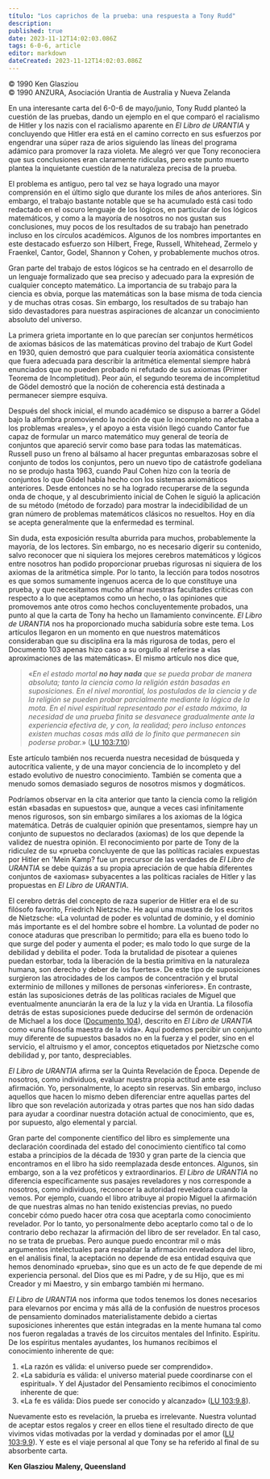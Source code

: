 ```yaml
---
título: "Los caprichos de la prueba: una respuesta a Tony Rudd"
description: 
published: true
date: 2023-11-12T14:02:03.086Z
tags: 6-0-6, article
editor: markdown
dateCreated: 2023-11-12T14:02:03.086Z
---
```


<p class="v-card v-sheet theme--light grey lighten-3 px-2 py-1">© 1990 Ken Glasziou<br>© 1990 ANZURA, Asociación Urantia de Australia y Nueva Zelanda</p>



En una interesante carta del 6-0-6 de mayo/junio, Tony Rudd planteó la cuestión de las pruebas, dando un ejemplo en el que comparó el racialismo de Hitler y los nazis con el racialismo aparente en _El Libro de URANTIA_ y concluyendo que Hitler era está en el camino correcto en sus esfuerzos por engendrar una súper raza de arios siguiendo las líneas del programa adámico para promover la raza violeta. Me alegró ver que Tony reconociera que sus conclusiones eran claramente ridículas, pero este punto muerto plantea la inquietante cuestión de la naturaleza precisa de la prueba.

El problema es antiguo, pero tal vez se haya logrado una mayor comprensión en el último siglo que durante los miles de años anteriores. Sin embargo, el trabajo bastante notable que se ha acumulado está casi todo redactado en el oscuro lenguaje de los lógicos, en particular de los lógicos matemáticos, y como a la mayoría de nosotros no nos gustan sus conclusiones, muy pocos de los resultados de su trabajo han penetrado incluso en los círculos académicos. Algunos de los nombres importantes en este destacado esfuerzo son Hilbert, Frege, Russell, Whitehead, Zermelo y Fraenkel, Cantor, Godel, Shannon y Cohen, y probablemente muchos otros.

Gran parte del trabajo de estos lógicos se ha centrado en el desarrollo de un lenguaje formalizado que sea preciso y adecuado para la expresión de cualquier concepto matemático. La importancia de su trabajo para la ciencia es obvia, porque las matemáticas son la base misma de toda ciencia y de muchas otras cosas. Sin embargo, los resultados de su trabajo han sido devastadores para nuestras aspiraciones de alcanzar un conocimiento absoluto del universo.

La primera grieta importante en lo que parecían ser conjuntos herméticos de axiomas básicos de las matemáticas provino del trabajo de Kurt Godel en 1930, quien demostró que para cualquier teoría axiomática consistente que fuera adecuada para describir la aritmética elemental siempre habrá enunciados que no pueden probado ni refutado de sus axiomas (Primer Teorema de Incompletitud). Peor aún, el segundo teorema de incompletitud de Gödel demostró que la noción de coherencia está destinada a permanecer siempre esquiva.

Después del shock inicial, el mundo académico se dispuso a barrer a Gödel bajo la alfombra promoviendo la noción de que lo incompleto no afectaba a los problemas «reales», y el apoyo a esta visión llegó cuando Cantor fue capaz de formular un marco matemático muy general de teoría de conjuntos que apareció servir como base para todas las matemáticas. Russell puso un freno al bálsamo al hacer preguntas embarazosas sobre el conjunto de todos los conjuntos, pero un nuevo tipo de catástrofe godeliana no se produjo hasta 1963, cuando Paul Cohen hizo con la teoría de conjuntos lo que Gödel había hecho con los sistemas axiomáticos anteriores. Desde entonces no se ha logrado recuperarse de la segunda onda de choque, y al descubrimiento inicial de Cohen le siguió la aplicación de su método (método de forzado) para mostrar la indecidibilidad de un gran número de problemas matemáticos clásicos no resueltos. Hoy en día se acepta generalmente que la enfermedad es terminal.

Sin duda, esta exposición resulta aburrida para muchos, probablemente la mayoría, de los lectores. Sin embargo, no es necesario digerir su contenido, salvo reconocer que ni siquiera los mejores cerebros matemáticos y lógicos entre nosotros han podido proporcionar pruebas rigurosas ni siquiera de los axiomas de la aritmética simple. Por lo tanto, la lección para todos nosotros es que somos sumamente ingenuos acerca de lo que constituye una prueba, y que necesitamos mucho afinar nuestras facultades críticas con respecto a lo que aceptamos como un hecho, o las opiniones que promovemos ante otros como hechos concluyentemente probados, una punto al que la carta de Tony ha hecho un llamamiento convincente. _El Libro de URANTIA_ nos ha proporcionado mucha sabiduría sobre este tema. Los artículos llegaron en un momento en que nuestros matemáticos consideraban que su disciplina era la más rigurosa de todas, pero el Documento 103 apenas hizo caso a su orgullo al referirse a «las aproximaciones de las matemáticas». El mismo artículo nos dice que,

> «_En el estado mortal ***no hay nada*** que se pueda probar de manera absoluta; tanto la ciencia como la religión están basadas en suposiciones. En el nivel morontial, los postulados de la ciencia y de la religión se pueden probar parcialmente mediante la lógica de la mota. En el nivel espiritual representado por el estado máximo, la necesidad de una prueba finita se desvanece gradualmente ante la experiencia efectiva de, y con, la realidad; pero incluso entonces existen muchas cosas más allá de lo finito que permanecen sin poderse probar._» ([LU 103:7.10](/es/The_Urantia_Book/103#p7_10))

Este artículo también nos recuerda nuestra necesidad de búsqueda y autocrítica valiente, y de una mayor conciencia de lo incompleto y del estado evolutivo de nuestro conocimiento. También se comenta que a menudo somos demasiado seguros de nosotros mismos y dogmáticos.

Podríamos observar en la cita anterior que tanto la ciencia como la religión están «basadas en supuestos» que, aunque a veces casi infinitamente menos rigurosos, son sin embargo similares a los axiomas de la lógica matemática. Detrás de cualquier opinión que presentamos, siempre hay un conjunto de supuestos no declarados (axiomas) de los que depende la validez de nuestra opinión. El reconocimiento por parte de Tony de la ridiculez de su «prueba concluyente de que las políticas raciales expuestas por Hitler en 'Mein Kamp? fue un precursor de las verdades de _El Libro de URANTIA_ se debe quizás a su propia apreciación de que había diferentes conjuntos de «axiomas» subyacentes a las políticas raciales de Hitler y las propuestas en _El Libro de URANTIA_.

El cerebro detrás del concepto de raza superior de Hitler era el de su filósofo favorito, Friedrich Nietzsche. He aquí una muestra de los escritos de Nietzsche: «La voluntad de poder es voluntad de dominio, y el dominio más importante es el del hombre sobre el hombre. La voluntad de poder no conoce ataduras que prescriban lo permitido; para ella es bueno todo lo que surge del poder y aumenta el poder; es malo todo lo que surge de la debilidad y debilita el poder. Toda la brutalidad de pisotear a quienes puedan estorbar, toda la liberación de la bestia primitiva en la naturaleza humana, son derecho y deber de los fuertes». De este tipo de suposiciones surgieron las atrocidades de los campos de concentración y el brutal exterminio de millones y millones de personas «inferiores». En contraste, están las suposiciones detrás de las políticas raciales de Miguel que eventualmente anunciarán la era de la luz y la vida en Urantia. La filosofía detrás de estas suposiciones puede deducirse del sermón de ordenación de Michael a los doce ([Documento 104](/es/The_Urantia_Book/104)), descrito en _El Libro de URANTIA_ como «una filosofía maestra de la vida». Aquí podemos percibir un conjunto muy diferente de supuestos basados no en la fuerza y el poder, sino en el servicio, el altruismo y el amor, conceptos etiquetados por Nietzsche como debilidad y, por tanto, despreciables.

_El Libro de URANTIA_ afirma ser la Quinta Revelación de Época. Depende de nosotros, como individuos, evaluar nuestra propia actitud ante esa afirmación. Yo, personalmente, lo acepto sin reservas. Sin embargo, incluso aquellos que hacen lo mismo deben diferenciar entre aquellas partes del libro que son revelación autorizada y otras partes que nos han sido dadas para ayudar a coordinar nuestra dotación actual de conocimiento, que es, por supuesto, algo elemental y parcial.

Gran parte del componente científico del libro es simplemente una declaración coordinada del estado del conocimiento científico tal como estaba a principios de la década de 1930 y gran parte de la ciencia que encontramos en el libro ha sido reemplazada desde entonces. Algunos, sin embargo, son a la vez proféticos y extraordinarios. _El Libro de URANTIA_ no diferencia específicamente sus pasajes reveladores y nos corresponde a nosotros, como individuos, reconocer la autoridad reveladora cuando la vemos. Por ejemplo, cuando el libro atribuye al propio Miguel la afirmación de que nuestras almas no han tenido existencias previas, no puedo concebir cómo puedo hacer otra cosa que aceptarla como conocimiento revelador. Por lo tanto, yo personalmente debo aceptarlo como tal o de lo contrario debo rechazar la afirmación del libro de ser revelador. En tal caso, no se trata de pruebas. Pero aunque puedo encontrar mil o más argumentos intelectuales para respaldar la afirmación reveladora del libro, en el análisis final, la aceptación no depende de esa entidad esquiva que hemos denominado «prueba», sino que es un acto de fe que depende de mi experiencia personal. del Dios que es mi Padre, y de su Hijo, que es mi Creador y mi Maestro, y sin embargo también mi hermano.

_El Libro de URANTIA_ nos informa que todos tenemos los dones necesarios para elevarnos por encima y más allá de la confusión de nuestros procesos de pensamiento dominados materialistamente debido a ciertas suposiciones inherentes que están integradas en la mente humana tal como nos fueron regaladas a través de los circuitos mentales del Infinito. Espíritu. De los espíritus mentales ayudantes, los humanos recibimos el conocimiento inherente de que:

1. «La razón es válida: el universo puede ser comprendido».
2. «La sabiduría es válida: el universo material puede coordinarse con el espiritual». Y del Ajustador del Pensamiento recibimos el conocimiento inherente de que:
3. «La fe es válida: Dios puede ser conocido y alcanzado» ([LU 103:9.8](/es/The_Urantia_Book/103#p9_8)).

Nuevamente esto es revelación, la prueba es irrelevante. Nuestra voluntad de aceptar estos regalos y creer en ellos tiene el resultado directo de que vivimos vidas motivadas por la verdad y dominadas por el amor ([LU 103:9.9](/es/The_Urantia_Book/103#p9_9)). Y este es el viaje personal al que Tony se ha referido al final de su absorbente carta.

**Ken Glasziou**
**Maleny, Queensland**

